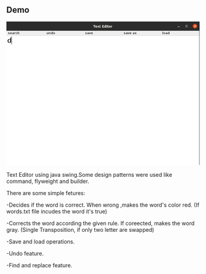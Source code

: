 
## Demo
![EER](demo.gif)



Text Editor using java swing.Some design
patterns were used like command, flyweight and
builder.

There are some simple fetures:

-Decides if the word is correct. When wrong ,makes the word's color red. (If words.txt file incudes the word it's true)

-Corrects the word according the given rule. If coreected, makes the word gray. (Single Transposition, if only two letter are swapped)

-Save and load operations.

-Undo feature.

-Find and replace feature.
